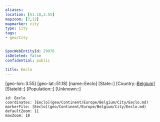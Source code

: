 ```yaml
---
aliases: 
location: [51.18,3.55]
mapzoom: [7,12] 
mapmarker: city 
type: City
tags:
- geo/City


SpocWebEntityId: 29976
isDeleted: false
confidential: public

title: Eeclo
---
```

[geo-lon::3.55]
[geo-lat::51.18]
[name::Eeclo]
[State::]
[Country::[Belgium](geo/Continent/Europe/Belgium.md)]
[StateId::]
[Population::]
[Unknown::]


```leaflet
id: Eeclo
coordinates: [Eeclo](geo/Continent/Europe/Belgium/City/Eeclo.md)
markerFile: [Eeclo](geo/Continent/Europe/Belgium/City/Eeclo.md)
defaultZoom: 11 
maxZoom: 18
```


